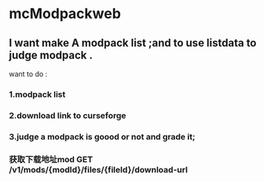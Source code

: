 # mcModpackweb
## I want make A modpack list ;and to use listdata to judge modpack .
want to do :
### 1.modpack list 
### 2.download link to curseforge
### 3.judge a modpack is goood or not and grade it;
### 获取下载地址mod GET /v1/mods/{modId}/files/{fileId}/download-url
###  
